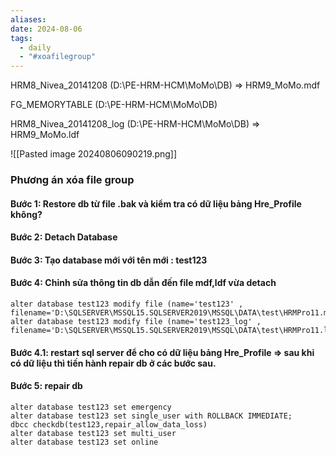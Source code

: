 ```yaml
---
aliases: 
date: 2024-08-06
tags:
  - daily
  - "#xoafilegroup"
---
```


HRM8_Nivea_20141208  (D:\PE-HRM-HCM\MoMo\DB)  => HRM9_MoMo.mdf

FG_MEMORYTABLE (D:\PE-HRM-HCM\MoMo\DB)

HRM8_Nivea_20141208_log (D:\PE-HRM-HCM\MoMo\DB)  => HRM9_MoMo.ldf

![[Pasted image 20240806090219.png]]

### Phương án xóa file group

#### Bước 1: Restore db từ file .bak và kiểm tra có dữ liệu bảng Hre_Profile không?

#### Bước 2: Detach Database

#### Bước 3: Tạo database mới với tên mới : test123

#### Bước 4: Chỉnh sửa thông tin db dẫn đến file mdf,ldf vừa detach

```none
alter database test123 modify file (name='test123' , filename='D:\SQLSERVER\MSSQL15.SQLSERVER2019\MSSQL\DATA\test\HRMPro11.mdf')
alter database test123 modify file (name='test123_log' , filename='D:\SQLSERVER\MSSQL15.SQLSERVER2019\MSSQL\DATA\test\HRMPro11.ldf')
```



#### Bước 4.1: restart sql server để cho có dữ liệu bảng Hre_Profile => sau khi có dữ liệu thì tiến hành repair db ở các bước sau.

#### Bước 5: repair db

```none
alter database test123 set emergency
alter database test123 set single_user with ROLLBACK IMMEDIATE;
dbcc checkdb(test123,repair_allow_data_loss)
alter database test123 set multi_user
alter database test123 set online
```

